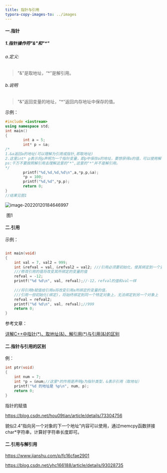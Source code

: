 ```yaml
---
title: 指针与引用
typora-copy-images-to: ../images
---
```


#### 一.指针

##### 1.指针操作符"&"和"*"

###### a.定义:

> "&"是取地址，“*”是解引用。

###### b.说明

> "&"返回变量的地址，"*"返回内存地址中保存的值。

示例：

```c++
#include <iostream>
using namespace std;
int main()
{
        int a = 5;
        int* p = &a;
/*
1.&a返回a的地址(可以理解为引用或指针,即取地址)
2.这里int* p表示将p声明为一个指针变量，即p中保存a的地址，要想获得a的值，可以使用解引用：*p
ps:千万不要按照解引用去理解这里的"*",这里的"*"并不是解引用。
*/
        printf("%d,%d,%d,%d\n",a,*p,p,&a);
    	*p = 100;
    	printf("%d,%d",*p,p);
        return 0;
}
//结果见图1
```

![image-20220120184646997](../images/image-20220120184646997.png)

​																					图1

#### 二.引用

示例：

```c++

int main(void)
{
	int val = 7, val2 = 999;
	int &refval = val, &refval2 = val2; ///引用必须要初始化，使其绑定到一个变量上
	///修改引用的值将改变其所绑定的变量的值
	refval = -12;
	printf("%d %d\n", val, refval);//-12，refval的值和val一样
	
	///将引用b赋值给引用a将改变引用a所绑定的变量的值，
	///引用一但初始化(绑定)，将始终绑定到同一个特定对象上，无法绑定到另一个对象上
	refval = refval2;
	printf("%d %d\n", val, refval);//999
	return 0;
}
```

参考文章：

[详解C++中指针(\*)、取地址(&)、解引用(*)与引用(&)的区别](https://blog.csdn.net/yhc166188/article/details/93028735)

#### 二.指针与引用的区别

例：

```c++
int ptr(void)
{
	int num = 7;
	int *p = &num;//这里*的作用是声明p为指针类型，&表示引用（取地址）
	printf("%d 的地址是 %p\n", num, p);
	return 0;
}
```



指针的赋值

https://blog.csdn.net/hou09tian/article/details/73304756

貌似2.4“指向另一个对象的下一个地址”内容可以使用，通过memcpy函数拼接char*字符串，计算好字符串长度即可。



#### 二.引用与解引用

https://www.jianshu.com/p/fc16cfae2901



https://blog.csdn.net/yhc166188/article/details/93028735
